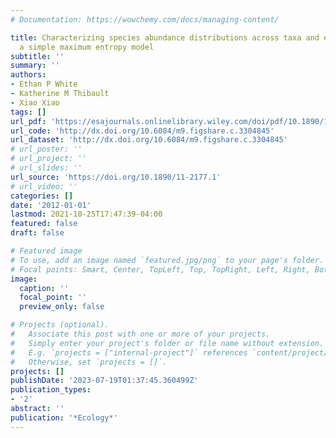 ```yaml
---
# Documentation: https://wowchemy.com/docs/managing-content/

title: Characterizing species abundance distributions across taxa and ecosystems using
  a simple maximum entropy model
subtitle: ''
summary: ''
authors:
- Ethan P White
- Katherine M Thibault
- Xiao Xiao
tags: []
url_pdf: 'https://esajournals.onlinelibrary.wiley.com/doi/pdf/10.1890/11-2177.1'
url_code: 'http://dx.doi.org/10.6084/m9.figshare.c.3304845'
url_dataset: 'http://dx.doi.org/10.6084/m9.figshare.c.3304845'
# url_poster: ''
# url_project: ''
# url_slides: ''
url_source: 'https://doi.org/10.1890/11-2177.1'
# url_video: ''
categories: []
date: '2012-01-01'
lastmod: 2021-10-25T17:47:39-04:00
featured: false
draft: false

# Featured image
# To use, add an image named `featured.jpg/png` to your page's folder.
# Focal points: Smart, Center, TopLeft, Top, TopRight, Left, Right, BottomLeft, Bottom, BottomRight.
image:
  caption: ''
  focal_point: ''
  preview_only: false

# Projects (optional).
#   Associate this post with one or more of your projects.
#   Simply enter your project's folder or file name without extension.
#   E.g. `projects = ["internal-project"]` references `content/project/deep-learning/index.md`.
#   Otherwise, set `projects = []`.
projects: []
publishDate: '2023-07-19T01:37:45.360499Z'
publication_types:
- '2'
abstract: ''
publication: '*Ecology*'
---
```

